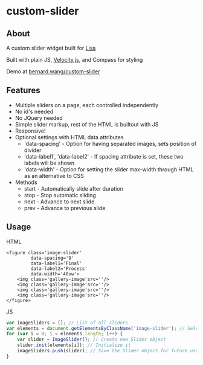 # custom-slider	

## About
A custom slider widget built for [Lisa](https://github.com/LisaVuong)

Built with plain JS, [Velocity.js](http://julian.com/research/velocity/), and Compass for styling

Demo at [bernard.wang/custom-slider](http://bernard.wang/custom-slider/)

## Features
* Multiple sliders on a page, each controlled independently
* No id's needed
* No JQuery needed
* Simple slider markup, rest of the HTML is builtout with JS
* Responsive!
* Optional settings with HTML data attributes
  * 'data-spacing' - Option for having separated images, sets position of divider
  * 'data-label1', 'data-label2' - If spacing attribute is set, these two labels will be shown
  * 'data-width' - Option for setting the slider max-width through HTML as an alternative to CSS
* Methods
	* start - Automatically slide after duration
	* stop - Stop automatic sliding
	* next - Advance to next slide
	* prev - Advance to previous slide
	
## Usage

HTML
```
<figure class='image-slider'
		 data-spacing='0'			
		 data-label1='Final'	
		 data-label2='Process'
		 data-width='40vw'>		
	<img class='gallery-image'src=''/>
	<img class='gallery-image'src=''/>
	<img class='gallery-image'src=''/>
	<img class='gallery-image'src=''/>
</figure>
```

JS
```javascript
var imageSliders = []; // List of all sliders
var elements = document.getElementsByClassName('image-slider'); // Select every slider element
for (var i = 0; i < elements.length; i++) {
	var slider = ImageSlider(); // Create new Slider object
	slider.init(elements[i]); // Initialize it
	imageSliders.push(slider); // Save the Slider object for future use
}
```
